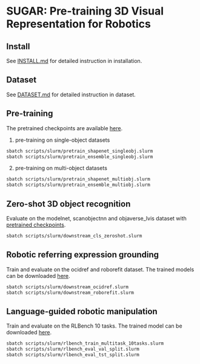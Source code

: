 # SUGAR: Pre-training 3D Visual Representation for Robotics

## Install
See [INSTALL.md](INSTALL.md) for detailed instruction in installation.

## Dataset
See [DATASET.md](DATASET.md) for detailed instruction in dataset.


## Pre-training
The pretrained checkpoints are available [here](https://www.dropbox.com/scl/fi/wyq9pku4gmpwu2n6en55q/pretrain.tar.gz?rlkey=ma6fyeiittl7bad1ho3vx4qsa&st=rpc1en7w&dl=0).

1. pre-training on single-object datasets
```bash
sbatch scripts/slurm/pretrain_shapenet_singleobj.slurm
sbatch scripts/slurm/pretrain_ensemble_singleobj.slurm
```

2. pre-training on multi-object datasets
```bash
sbatch scripts/slurm/pretrain_shapenet_multiobj.slurm
sbatch scripts/slurm/pretrain_ensemble_multiobj.slurm
```

## Zero-shot 3D object recognition

Evaluate on the modelnet, scanobjectnn and objaverse_lvis dataset with [pretrained checkpoints](https://www.dropbox.com/scl/fi/wyq9pku4gmpwu2n6en55q/pretrain.tar.gz?rlkey=ma6fyeiittl7bad1ho3vx4qsa&st=rpc1en7w&dl=0).
```bash
sbatch scripts/slurm/downstream_cls_zeroshot.slurm
```

## Robotic referring expression grounding

Train and evaluate on the ocidref and roborefit dataset. The trained models can be downloaded [here](https://www.dropbox.com/scl/fi/vv6wce2gvj5xhdpf4n99w/downstream_referit.tar.gz?rlkey=wbtgskdd0pjml3tnpo1t9ybk1&st=qcian2z2&dl=0).
```bash
sbatch scripts/slurm/downstream_ocidref.slurm
sbatch scripts/slurm/downstream_roborefit.slurm
```

## Language-guided robotic manipulation

Train and evaluate on the RLBench 10 tasks. The trained model can be downloaded [here](https://www.dropbox.com/scl/fi/6gshf5vij7wwwniko0zlz/rlbench.tar.gz?rlkey=6r7gy7fkmbj9q41bualphizc7&st=1wf7ml0z&dl=0).
```bash
sbatch scripts/slurm/rlbench_train_multitask_10tasks.slurm
sbatch scripts/slurm/rlbench_eval_val_split.slurm
sbatch scripts/slurm/rlbench_eval_tst_split.slurm
```